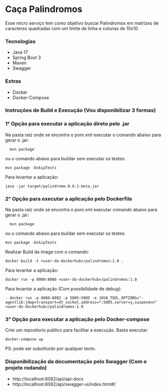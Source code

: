 # Caça Palindromos

Esse micro serviço tem como objetivo buscar Palindromos em matrizes de caracteres quadradas com um limite de linha e
colunas de 10x10.

### Tecnologias

- Java 17
- Spring Boot 3
- Maven
- Swagger

### Extras

- Docker
- Docker-Compose

### Instruções de Build e Execução (Vou disponibilizar 3 formas)

### 1° Opção para executar a aplicação direto pelo .jar

Na pasta raiz onde se encontra o pom.xml executar o comando abaixo para gerar o .jar:

```shell
  mvn package 
```

ou o comando abaixo para buildar sem executar os testes:

```shell
mvn package -DskipTests 
```

Para levantar a aplicação:

```shell
java -jar target/palindrome-0.0.1-beta.jar
```

### 2° Opção para executar a aplicação pelo Dockerfile

Na pasta raiz onde se encontra o pom.xml executar comando abaixo para gerar o .jar:

```shell
  mvn package 
```

ou o comando abaixo para buildar sem executar os testes:

```shell
mvn package -DskipTests 
```

Realizar Build da image com o comando:

```shell
docker build -t <user-do-dockerhub>/palindromos:1.0 .
```

Para levantar a aplicação:

```shell
docker run -p 8080:8080 <user-do-dockerhub>/palindromos:1.0
```

Para levantar a aplicação (Com possibilidade de debug):

```shell
- docker run -p 8080:8082 -p 5005:5005 -e JAVA_TOOL_OPTIONS="-agentlib:jdwp=transport=dt_socket,address=*:5005,server=y,suspend=n" <user-do-dockerhub>/palindromos:1.0
```

### 3° Opção para executar a aplicação pelo Docker-compose

Criei um repositorio publico para facilitar a execução. Basta executar:

```shell
docker-compose up
```
PS: <user-do-dockerhub> pode ser substituido por qualquer texto.

### Disponibilização da documentação pelo Swagger (Com o projeto rodando)

- http://localhost:8082/api/api-docs
- http://localhost:8082/api/swagger-ui/index.html#/


